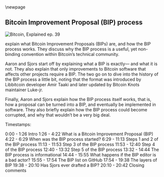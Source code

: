 \newpage
## Bitcoin Improvement Proposal (BIP) process

![Bitcoin, Explained ep. 39](qr/39.png)

explain what Bitcoin Improvement Proposals (BIPs) are, and how the BIP process works. They discuss why the BIP process is a useful, yet non-binding convention within Bitcoin’s technical community.

Aaron and Sjors start off by explaining what a BIP is exactly— and what it is not. They also explain that only improvements to Bitcoin software that affects other projects require a BIP. The two go on to dive into the history of the BIP process a little bit, noting that the format was introduced by Libbitcoin developer Amir Taaki and later updated by Bitcoin Knots maintainer Luke-jr.

Finally, Aaron and Sjors explain how the BIP process itself works, that is, how a proposal can be turned into a BIP, and eventually be implemented in software. They also briefly explain how the BIP process could become corrupted, and why that wouldn’t be a very big deal.

Timestamps:

0:00 - 1:26 Intro
1:26 - 4:22 What is a Bitcoin Improvement Proposal (BIP)
4:22 - 6:29 When was the BIP process started?
6:29 - 11:13 Steps 1 and 2 of the BIP process
11:13 - 11:53 Step 3 of the BIP process
11:53 - 12:40 Step 4 of the BIP process
12:40 - 13:32 Step 5 of the BIP process
13:32 - 14:44 The BIP process is informational
14:44 - 15:55 What happens if the BIP editor is a bad actor?
15:55 - 17:54 The BIP list on GitHub
17:54 - 19:38 The layers of BIP
19:38 - 20:10 Has Sjors ever drafted a BIP?
20:10 - 20:42 Closing comments
